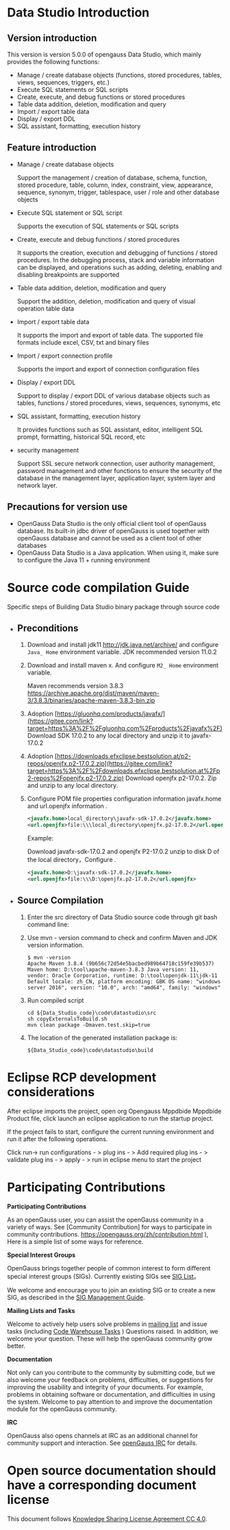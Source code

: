 # Data Studio Introduction

## Version introduction

This version is version 5.0.0 of opengauss Data Studio, which mainly provides the following functions:

- Manage / create database objects (functions, stored procedures, tables, views, sequences, triggers, etc.)
- Execute SQL statements or SQL scripts
- Create, execute, and debug functions or stored procedures
- Table data addition, deletion, modification and query
- Import / export table data
- Display / export DDL
- SQL assistant, formatting, execution history

## Feature introduction

- Manage / create database objects

  Support the management / creation of database, schema, function, stored procedure, table, column, index, constraint, view, appearance, sequence, synonym, trigger, tablespace, user / role and other database objects

- Execute SQL statement or SQL script

  Supports the execution of SQL statements or SQL scripts

- Create, execute and debug functions / stored procedures

  It supports the creation, execution and debugging of functions / stored procedures. In the debugging process, stack and variable information can be displayed, and operations such as adding, deleting, enabling and disabling breakpoints are supported

- Table data addition, deletion, modification and query

  Support the addition, deletion, modification and query of visual operation table data

- Import / export table data

  It supports the import and export of table data. The supported file formats include excel, CSV, txt and binary files

- Import / export connection profile

  Supports the import and export of connection configuration files

- Display / export DDL

  Support to display / export DDL of various database objects such as tables, functions / stored procedures, views, sequences, synonyms, etc

- SQL assistant, formatting, execution history

  It provides functions such as SQL assistant, editor, intelligent SQL prompt, formatting, historical SQL record, etc

- security management

  Support SSL secure network connection, user authority management, password management and other functions to ensure the security of the database in the management layer, application layer, system layer and network layer.

## Precautions for version use

- OpenGauss Data Studio is the only official client tool of openGauss database. Its built-in jdbc driver of openGauss is used together with openGauss database and cannot be used as a client tool of other databases
- OpenGauss Data Studio is a Java application. When using it, make sure to configure the Java 11 + running environment

# Source code compilation Guide

Specific steps of Building Data Studio binary package through source code

- ## Preconditions

  1. Download and install jdk11 http://jdk.java.net/archive/  and configure `Java_ Home` environment variable. JDK recommended version 11.0.2

  2. Download and install maven x. And configure `M2_ Home` environment variable. 

     Maven recommends version 3.8.3  https://archive.apache.org/dist/maven/maven-3/3.8.3/binaries/apache-maven-3.8.3-bin.zip

  3. Adoption [https://gluonhq.com/products/javafx/](https://gitee.com/link?target=https%3A%2F%2Fgluonhq.com%2Fproducts%2Fjavafx%2F)  Download SDK 17.0.2 to any local directory and unzip it to javafx-17.0.2

  4. Adoption [https://downloads.efxclipse.bestsolution.at/p2-repos/openjfx.p2-17.0.2.zip](https://gitee.com/link?target=https%3A%2F%2Fdownloads.efxclipse.bestsolution.at%2Fp2-repos%2Fopenjfx.p2-17.0.2.zip)  Download openjfx p2-17.0.2. Zip and unzip to any local directory.

  5. Configure POM file properties configuration information javafx.home and url.openjfx information .

     ```xml
     <javafx.home>local_directory\javafx-sdk-17.0.2</javafx.home>
     <url.openjfx>file:\\\local_directory\openjfx.p2-17.0.2</url.openjfx>
     ```
     
     Example:
     
     Download javafx-sdk-17.0.2 and openjfx P2-17.0.2 unzip to disk D of the local directory，Configure .
     
     ```xml
     <javafx.home>D:\javafx-sdk-17.0.2</javafx.home>
     <url.openjfx>file:\\\D:\openjfx.p2-17.0.2</url.openjfx>
     ```
     
     

- ## Source Compilation

  1. Enter the src directory of Data Studio source code through git bash command line:

  2. Use mvn - version command to check and confirm Maven and JDK version information.

     ```
     $ mvn -version
     Apache Maven 3.8.4 (9b656c72d54e5bacbed989b64718c159fe39b537)
     Maven home: D:\tool\apache-maven-3.8.3 Java version: 11, vendor: Oracle Corporation, runtime: D:\tool\openjdk-11\jdk-11 Default locale: zh_CN, platform encoding: GBK OS name: "windows server 2016", version: "10.0", arch: "amd64", family: "windows"
     ```

  3. Run compiled script

     ```
     cd ${Data_Studio_code}\code\datastudio\src
     sh copyExternalsToBuild.sh
     mvn clean package -Dmaven.test.skip=true
     ```

   4. The location of the generated  installation package is:

      ```
      ${Data_Studio_code}\code\datastudio\build
      ```



# Eclipse RCP development considerations

After eclipse imports the project, open org Opengauss Mppdbide Mppdbide Product file, click launch an eclipse application to run the startup project.

If the project fails to start, configure the current running environment and run it after the following operations.

Click  run-> run configurations - > plug ins - > Add required plug ins - > validate plug ins - > apply - > run in eclipse menu to start the project

# Participating Contributions

**Participating Contributions**

As an openGauss user, you can assist the openGauss community in a variety of ways. See [Community Contribution] for ways to participate in community contributions. https://opengauss.org/zh/contribution.html ), Here is a simple list of some ways for reference.

**Special Interest Groups**

OpenGauss brings together people of common interest to form different special interest groups (SIGs). Currently existing SIGs see [SIG List](https://opengauss.org/zh/contribution.html)。

We welcome and encourage you to join an existing SIG or to create a new SIG, as described in the [SIG Management Guide]( https://opengauss.org/zh/contribution.html ).

**Mailing Lists and Tasks**

Welcome to actively help users solve problems in [mailing list]( https://opengauss.org/zh/community/mails.html ) and issue tasks (including [Code Warehouse Tasks](https://gitee.com/organizations/opengauss/issues) ) Questions raised. In addition, we welcome your question. These will help the openGauss community grow better.

**Documentation**

Not only can you contribute to the community by submitting code, but we also welcome your feedback on problems, difficulties, or suggestions for improving the usability and integrity of your documents. For example, problems in obtaining software or documentation, and difficulties in using the system. Welcome to pay attention to and improve the documentation module for the openGauss community.

**IRC**

OpenGauss also opens channels at IRC as an additional channel for community support and interaction. See  [openGauss IRC](https://opengauss.org/zh/community/onlineCommunication.html) for details.

# Open source documentation should have a corresponding document license

This document follows [Knowledge Sharing License Agreement CC 4.0](https://creativecommons.org/licenses/by/4.0/).